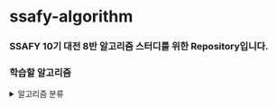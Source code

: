 # ssafy-algorithm
### SSAFY 10기 대전 8반 알고리즘 스터디를 위한 Repository입니다.

### 학습할 알고리즘
<details>
<summary>알고리즘 분류</summary>
<div markdown="1">

**<자료구조 - 단독으로 사용되기 보다는 문제 풀이에 필요한 자료구조로 활용되는 것들>**
<br>
- 스택 & 큐 (Stack & Queue) (+ Python Deque)
- 힙 & 우선순위 큐 (Heap & Priority Queue)
- 해시 테이블 (Hash Table) * ex. Python Dictionary
- 맵 & 해시맵 (Map & HashMap)
- 집합 (Set)
- 연결리스트 (Linked List)
- 트리 (Tree)
- 트라이 (Trie)
- 세그먼트 트리 (Segment Tree)
<br>

**<알고리즘>**
<br>
- 구현 (Implementation)
- 시뮬레이션 (Simulation)
- 그리디 (Greedy)
- 다이나믹 프로그래밍 (Dynamic Programming, DP)
- 정렬 (Sorting)
- 이분 탐색 (Binary Search)
- 슬라이딩 윈도우 (Sliding Window) & 투포인터 (Two Pointers)
- 누적합 (Prefix Sum)
- LCS (Longest Common Subsequence)
- LIS (Longest Increasing Subsequence)

트리 자료구조를 활용한 알고리즘
<br>
- 유니온 파인드 (Union-Find) & 분리 집합 (Disjoint Set)
- LCA (Lowest Common Ancestor)

그래프 자료구조를 활용한 알고리즘
<br>
- DFS (Depth First Search)
- BFS (Breadth First Search)
- 백트래킹 (Backtracking)
- 다익스트라 (Dijkstra)
- 플로이드-워셜 (Floyd-Warshall)
- 최소 신장 트리(MST) - 크루스칼 (Kruskal) / 프림 (Prim) 알고리즘
- 위상정렬 (Topological Sorting)
<br>

**<유용한 기법 or 수학적 개념>**
<br>
- 비트마스킹 (Bitmasking)
- 순열 & 조합 (Permutation & Combination)
- 유클리드 호제법 (최대공약수, 최소공배수 구하기)
- 에라토스테네스의 체 (특정 범위에서의 빠른 소수 판별)
</div>
</details>
